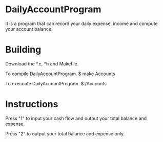 # DailyAccountProgram
It is a program that can record your daily expense, income and compute your account balance.

# Building
Download the *.c, *h and Makefile.

To compile DailyAccountProgram.
$ make Accounts

To execuate DailyAccountProgram.
$./Accounts
# Instructions
Press "1" to input your cash flow and output your total balance and expense.

Press "2" to output your total balance and expense only.



